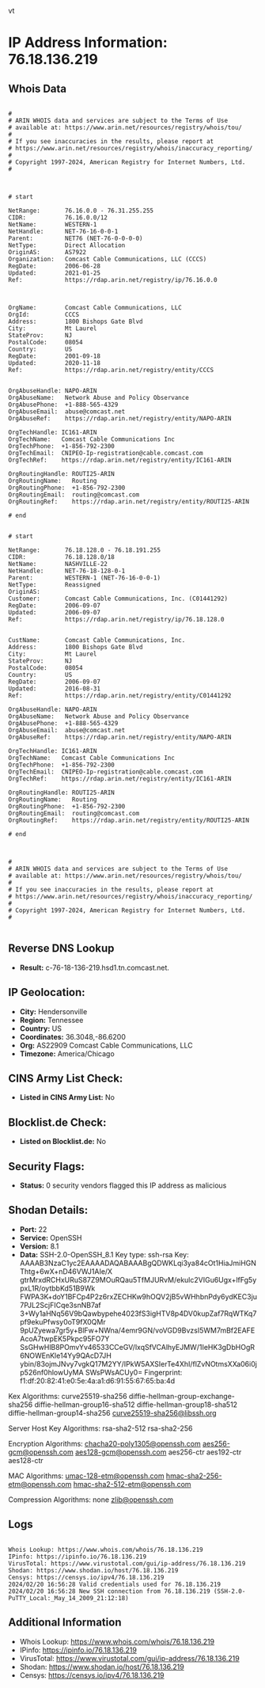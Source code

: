 vt
# IP Address Information: 76.18.136.219

## Whois Data
```

#
# ARIN WHOIS data and services are subject to the Terms of Use
# available at: https://www.arin.net/resources/registry/whois/tou/
#
# If you see inaccuracies in the results, please report at
# https://www.arin.net/resources/registry/whois/inaccuracy_reporting/
#
# Copyright 1997-2024, American Registry for Internet Numbers, Ltd.
#



# start

NetRange:       76.16.0.0 - 76.31.255.255
CIDR:           76.16.0.0/12
NetName:        WESTERN-1
NetHandle:      NET-76-16-0-0-1
Parent:         NET76 (NET-76-0-0-0-0)
NetType:        Direct Allocation
OriginAS:       AS7922
Organization:   Comcast Cable Communications, LLC (CCCS)
RegDate:        2006-06-28
Updated:        2021-01-25
Ref:            https://rdap.arin.net/registry/ip/76.16.0.0



OrgName:        Comcast Cable Communications, LLC
OrgId:          CCCS
Address:        1800 Bishops Gate Blvd
City:           Mt Laurel
StateProv:      NJ
PostalCode:     08054
Country:        US
RegDate:        2001-09-18
Updated:        2020-11-18
Ref:            https://rdap.arin.net/registry/entity/CCCS


OrgAbuseHandle: NAPO-ARIN
OrgAbuseName:   Network Abuse and Policy Observance
OrgAbusePhone:  +1-888-565-4329 
OrgAbuseEmail:  abuse@comcast.net
OrgAbuseRef:    https://rdap.arin.net/registry/entity/NAPO-ARIN

OrgTechHandle: IC161-ARIN
OrgTechName:   Comcast Cable Communications Inc
OrgTechPhone:  +1-856-792-2300 
OrgTechEmail:  CNIPEO-Ip-registration@cable.comcast.com
OrgTechRef:    https://rdap.arin.net/registry/entity/IC161-ARIN

OrgRoutingHandle: ROUTI25-ARIN
OrgRoutingName:   Routing
OrgRoutingPhone:  +1-856-792-2300 
OrgRoutingEmail:  routing@comcast.com
OrgRoutingRef:    https://rdap.arin.net/registry/entity/ROUTI25-ARIN

# end


# start

NetRange:       76.18.128.0 - 76.18.191.255
CIDR:           76.18.128.0/18
NetName:        NASHVILLE-22
NetHandle:      NET-76-18-128-0-1
Parent:         WESTERN-1 (NET-76-16-0-0-1)
NetType:        Reassigned
OriginAS:       
Customer:       Comcast Cable Communications, Inc. (C01441292)
RegDate:        2006-09-07
Updated:        2006-09-07
Ref:            https://rdap.arin.net/registry/ip/76.18.128.0


CustName:       Comcast Cable Communications, Inc.
Address:        1800 Bishops Gate Blvd
City:           Mt Laurel
StateProv:      NJ
PostalCode:     08054
Country:        US
RegDate:        2006-09-07
Updated:        2016-08-31
Ref:            https://rdap.arin.net/registry/entity/C01441292

OrgAbuseHandle: NAPO-ARIN
OrgAbuseName:   Network Abuse and Policy Observance
OrgAbusePhone:  +1-888-565-4329 
OrgAbuseEmail:  abuse@comcast.net
OrgAbuseRef:    https://rdap.arin.net/registry/entity/NAPO-ARIN

OrgTechHandle: IC161-ARIN
OrgTechName:   Comcast Cable Communications Inc
OrgTechPhone:  +1-856-792-2300 
OrgTechEmail:  CNIPEO-Ip-registration@cable.comcast.com
OrgTechRef:    https://rdap.arin.net/registry/entity/IC161-ARIN

OrgRoutingHandle: ROUTI25-ARIN
OrgRoutingName:   Routing
OrgRoutingPhone:  +1-856-792-2300 
OrgRoutingEmail:  routing@comcast.com
OrgRoutingRef:    https://rdap.arin.net/registry/entity/ROUTI25-ARIN

# end



#
# ARIN WHOIS data and services are subject to the Terms of Use
# available at: https://www.arin.net/resources/registry/whois/tou/
#
# If you see inaccuracies in the results, please report at
# https://www.arin.net/resources/registry/whois/inaccuracy_reporting/
#
# Copyright 1997-2024, American Registry for Internet Numbers, Ltd.
#


```
## Reverse DNS Lookup
- **Result:** c-76-18-136-219.hsd1.tn.comcast.net.

## IP Geolocation:
- **City:** Hendersonville
- **Region:** Tennessee
- **Country:** US
- **Coordinates:** 36.3048,-86.6200
- **Org:** AS22909 Comcast Cable Communications, LLC
- **Timezone:** America/Chicago

## CINS Army List Check:
- **Listed in CINS Army List:** 
No

## Blocklist.de Check:
- **Listed on Blocklist.de:** 
No

## Security Flags:
- **Status:** 0 security vendors flagged this IP address as malicious

## Shodan Details:
- **Port:** 22
- **Service:** OpenSSH
- **Version:** 8.1
- **Data:** SSH-2.0-OpenSSH_8.1
Key type: ssh-rsa
Key: AAAAB3NzaC1yc2EAAAADAQABAAABgQDWKLqi3ya84cOt1HiaJmiHGNThtg+6wX+nD46VWJ1AIe/X
gtrMrxdRCHxURuS87Z9MOuRQau5TfMJURvM/ekulc2VIGu6Ugx+lfFg5ypxL1R/oytbbKd51B9Wk
FWPA3K+doY1BFCp4P2z6rxZECHKw9hOQV2jB5vWHhbnPdy6ydKEC3ju7PJL2ScjFICqe3snNB7af
3+Wy1aHNq56V9bQawbypehe4023fS3igHTV8p4DV0kupZaf7RqWTKq7pf9ekuPfwsy0oT9fX0QMr
9pUZyewa7gr5y+BlFw+NWna/4emr9GN/voVGD9BvzsI5WM7mBf2EAFEAcoA7twpEK5Pkpc95FO7Y
SsGHwHlB8POmvYv46533CCeGV/lxqSfVCAlhyEJMW/1IeHK3gDbHOgR6NOWEnKle14Yy9QAcD7JH
ybin/83ojmJNvy7vgkQ17M2YY/IPkW5AXSIerTe4XhI/flZvNOtmsXXa06i0jp526nf0hlowUyMA
SWsPWsACUy0=
Fingerprint: f1:df:20:82:41:e0:5e:4a:a1:d6:91:55:67:65:ba:4d

Kex Algorithms:
	curve25519-sha256
	diffie-hellman-group-exchange-sha256
	diffie-hellman-group16-sha512
	diffie-hellman-group18-sha512
	diffie-hellman-group14-sha256
	curve25519-sha256@libssh.org

Server Host Key Algorithms:
	rsa-sha2-512
	rsa-sha2-256

Encryption Algorithms:
	chacha20-poly1305@openssh.com
	aes256-gcm@openssh.com
	aes128-gcm@openssh.com
	aes256-ctr
	aes192-ctr
	aes128-ctr

MAC Algorithms:
	umac-128-etm@openssh.com
	hmac-sha2-256-etm@openssh.com
	hmac-sha2-512-etm@openssh.com

Compression Algorithms:
	none
	zlib@openssh.com


## Logs
```

Whois Lookup: https://www.whois.com/whois/76.18.136.219
IPinfo: https://ipinfo.io/76.18.136.219
VirusTotal: https://www.virustotal.com/gui/ip-address/76.18.136.219
Shodan: https://www.shodan.io/host/76.18.136.219
Censys: https://censys.io/ipv4/76.18.136.219
2024/02/20 16:56:28 Valid credentials used for 76.18.136.219
2024/02/20 16:56:28 New SSH connection from 76.18.136.219 (SSH-2.0-PuTTY_Local:_May_14_2009_21:12:18)

```
## Additional Information
- Whois Lookup: https://www.whois.com/whois/76.18.136.219
- IPinfo: https://ipinfo.io/76.18.136.219
- VirusTotal: https://www.virustotal.com/gui/ip-address/76.18.136.219
- Shodan: https://www.shodan.io/host/76.18.136.219
- Censys: https://censys.io/ipv4/76.18.136.219


